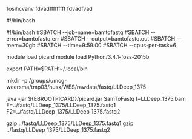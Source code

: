 1osihcvanv
fdvadfffffffff
fdvadfvad


#!/bin/bash


#!/bin/bash
#SBATCH --job-name=bamtofastq
#SBATCH --error=bamtofastq.err
#SBATCH --output=bamtofastq.out
#SBATCH --mem=30gb
#SBATCH --time=9:59:00
#SBATCH --cpus-per-task=6


module load picard 
module load Python/3.4.1-foss-2015b

export PATH=$PATH:~/.local/bin

mkdir -p /groups/umcg-weersma/tmp03/husx/WES/rawdata/fastq/LLDeep_1375

java -jar ${EBROOTPICARD}/picard.jar SamToFastq I=LLDeep_1375.bam F=../fastq/LLDeep_1375/LLDeep_1375.fastq1 F2=../fastq/LLDeep_1375/LLDeep_1375.fastq2

gzip ../fastq/LLDeep_1375/LLDeep_1375.fastq1
gzip ../fastq/LLDeep_1375/LLDeep_1375.fastq2